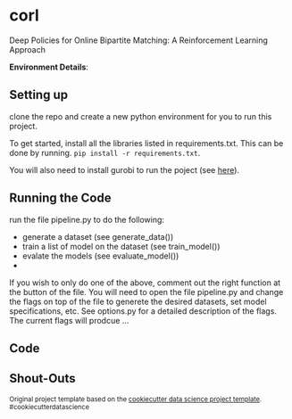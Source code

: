 corl
==============================

Deep Policies for Online Bipartite Matching: A Reinforcement Learning Approach

**Environment Details**:

Setting up
------------
clone the repo and create a new python environment for you to run this project.

To get started, install all the libraries listed in requirements.txt. This can be done by running.
`pip install -r requirements.txt`.

You will also need to install gurobi to run the poject (see [here](https://www.gurobi.com/documentation/9.1/quickstart_mac/cs_using_pip_to_install_gr.html)).

Running the Code
------------
run the file pipeline.py to do the following:
- generate a dataset (see generate_data())
- train a list of model on the dataset (see train_model())
- evalate the models (see evaluate_model())
- 
If you wish to only do one of the above, comment out the right function at the button of the file. 
You will need to open the file pipeline.py and change the flags on top of the file to generete the desired datasets, set model specifications, etc. See options.py for a detailed description of the flags. The current flags will prodcue ...

Code
--------


Shout-Outs
--------

<p><small>Original project template based on the <a target="_blank" href="https://drivendata.github.io/cookiecutter-data-science/">cookiecutter data science project template</a>. #cookiecutterdatascience</small></p>
